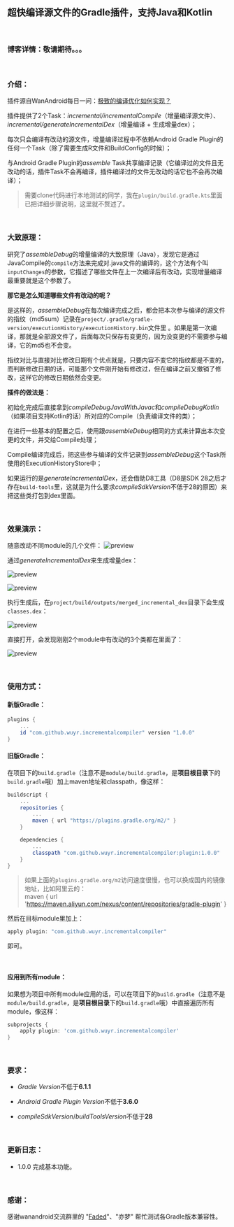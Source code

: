 ## 超快编译源文件的Gradle插件，支持Java和Kotlin

<br/>

### 博客详情：敬请期待。。。

<br/>

### 介绍：
插件源自WanAndroid每日一问：[极致的编译优化如何实现？](https://wanandroid.com/wenda/show/18453)

插件提供了2个Task：*incremental/incrementalCompile*（增量编译源文件）、*incremental/generateIncrementalDex*（增量编译 + 生成增量dex）；

每次只会编译有改动的源文件，增量编译过程中不依赖Android Gradle Plugin的任何一个Task（除了需要生成R文件和BuildConfig的时候）；

与Android Gradle Plugin的*assemble* Task共享编译记录（它编译过的文件且无改动的话，插件Task不会再编译，插件编译过的文件无改动的话它也不会再次编译）；


>需要clone代码进行本地测试的同学，我在`plugin/build.gradle.kts`里面已把详细步骤说明，这里就不赘述了。

<br/>

### 大致原理：
研究了*assembleDebug*的增量编译的大致原理（Java），发现它是通过JavaCompile的`compile`方法来完成对.java文件的编译的，这个方法有个叫`inputChanges`的参数，它描述了哪些文件在上一次编译后有改动，实现增量编译最重要就是这个参数了。

**那它是怎么知道哪些文件有改动的呢？**

是这样的，*assembleDebug*在每次编译完成之后，都会把本次参与编译的源文件的指纹（md5sum）记录在`project/.gradle/gradle-version/executionHistory/executionHistory.bin`文件里 。如果是第一次编译，那就是全部源文件了，后面每次只保存有变更的，因为没变更的不需要参与编译，它的md5也不会变。

指纹对比与直接对比修改日期有个优点就是，只要内容不变它的指纹都是不变的，而判断修改日期的话，可能那个文件刚开始有修改过，但在编译之前又撤销了修改，这样它的修改日期依然会变更。

**插件的做法是：**

初始化完成后直接拿到*compileDebugJavaWithJavac*和*compileDebugKotlin*（如果项目支持Kotlin的话）所对应的Compile（负责编译文件的类）；

在进行一些基本的配置之后，使用跟*assembleDebug*相同的方式来计算出本次变更的文件，并交给Compile处理；

Compile编译完成后，把这些参与编译的文件记录到*assembleDebug*这个Task所使用的ExecutionHistoryStore中；

如果运行的是*generateIncrementalDex*，还会借助D8工具（D8是SDK 28之后才存在`build-tools`里，这就是为什么要求*compileSdkVersion*不低于28的原因）来把这些类打包到dex里面。


<br/>

### 效果演示：
随意改动不同module的几个文件：
![preview](https://github.com/wuyr/incremental-compiler/raw/main/previews/0.png)

通过*generateIncrementalDex*来生成增量dex：

![preview](https://github.com/wuyr/incremental-compiler/raw/main/previews/5.png)

![preview](https://github.com/wuyr/incremental-compiler/raw/main/previews/1.png)

执行生成后，在`project/build/outputs/merged_incremental_dex`目录下会生成`classes.dex`：

![preview](https://github.com/wuyr/incremental-compiler/raw/main/previews/2.png)

直接打开，会发现刚刚2个module中有改动的3个类都在里面了：

![preview](https://github.com/wuyr/incremental-compiler/raw/main/previews/3.png)

<br/>

### 使用方式：
#### 新版Gradle：
```groovy
plugins {
    ...
    id "com.github.wuyr.incrementalcompiler" version "1.0.0"
}
```
#### 旧版Gradle：
在项目下的`build.gradle`（注意不是`module/build.gradle`，是**项目根目录**下的`build.gradle`哦）加上maven地址和classpath，像这样：
```groovy
buildscript {
    ...
    repositories {
        ...
        maven { url "https://plugins.gradle.org/m2/" }    
    }

    dependencies {
        ...
        classpath "com.github.wuyr.incrementalcompiler:plugin:1.0.0"
    }
}
```

>如果上面的`plugins.gradle.org/m2`访问速度很慢，也可以换成国内的镜像地址，比如阿里云的：<br/>maven { url 'https://maven.aliyun.com/nexus/content/repositories/gradle-plugin' }

然后在目标module里加上：
```groovy
apply plugin: "com.github.wuyr.incrementalcompiler"
```
即可。

<br/>

#### 应用到所有module：
如果想为项目中所有module应用的话，可以在项目下的`build.gradle`（注意不是`module/build.gradle`，是**项目根目录**下的`build.gradle`哦）中直接遍历所有module，像这样：
```groovy
subprojects {
    apply plugin: 'com.github.wuyr.incrementalcompiler'
}
```

<br/>

### 要求：
 - *Gradle Version*不低于**6.1.1**

 - *Android Gradle Plugin Version*不低于**3.6.0**

 - *compileSdkVersion*/*buildToolsVersion*不低于**28**

<br/>

### 更新日志：
 - 1.0.0 完成基本功能。

<br/>

### 感谢：
感谢wanandroid交流群里的 "[Faded](https://github.com/custqqy)"、"亦梦" 帮忙测试各Gradle版本兼容性。